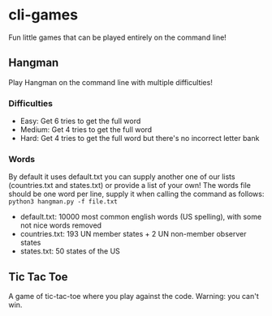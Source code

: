 # cli-games
Fun little games that can be played entirely on the command line!

## Hangman
Play Hangman on the command line with multiple difficulties!

### Difficulties
- Easy: Get 6 tries to get the full word
- Medium: Get 4 tries to get the full word
- Hard: Get 4 tries to get the full word but there's no incorrect letter bank

### Words
By default it uses default.txt you can supply another one of our lists (countries.txt and states.txt) or provide a list of your own!
The words file should be one word per line, supply it when calling the command as follows: `python3 hangman.py -f file.txt`
- default.txt: 10000 most common english words (US spelling), with some not nice words removed
- countries.txt: 193 UN member states + 2 UN non-member observer states
- states.txt: 50 states of the US

## Tic Tac Toe
A game of tic-tac-toe where you play against the code. Warning: you can't win.
